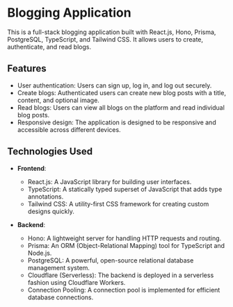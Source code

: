 # Blogging Application

This is a full-stack blogging application built with React.js, Hono, Prisma, PostgreSQL, TypeScript, and Tailwind CSS. It allows users to create, authenticate, and read blogs.

## Features

- User authentication: Users can sign up, log in, and log out securely.
- Create blogs: Authenticated users can create new blog posts with a title, content, and optional image.
- Read blogs: Users can view all blogs on the platform and read individual blog posts.
- Responsive design: The application is designed to be responsive and accessible across different devices.

## Technologies Used

- **Frontend**:
  - React.js: A JavaScript library for building user interfaces.
  - TypeScript: A statically typed superset of JavaScript that adds type annotations.
  - Tailwind CSS: A utility-first CSS framework for creating custom designs quickly.
  
- **Backend**:
  - Hono: A lightweight server for handling HTTP requests and routing.
  - Prisma: An ORM (Object-Relational Mapping) tool for TypeScript and Node.js.
  - PostgreSQL: A powerful, open-source relational database management system.
  - Cloudflare (Serverless): The backend is deployed in a serverless fashion using Cloudflare Workers.
  - Connection Pooling: A connection pool is implemented for efficient database connections.


